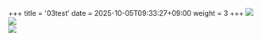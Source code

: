 +++
title = '03test'
date = 2025-10-05T09:33:27+09:00
weight = 3
+++
![](https://upload.wikimedia.org/wikipedia/commons/5/52/Little_crow_%28Fifer%29.jpg)  
![](https://upload.wikimedia.org/wikipedia/commons/5/52/Little_crow_%28Fifer%29.jpg)  
![](https://upload.wikimedia.org/wikipedia/commons/5/52/Little_crow_%28Fifer%29.jpg)  